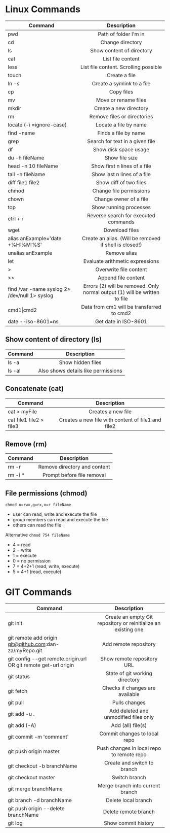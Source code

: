 # Linux Commands

| Command                                       |                                Description                                 |
|-----------------------------------------------|:--------------------------------------------------------------------------:|
| pwd                                           |                           Path of folder I'm in                            |
| cd                                            |                              Change directory                              |
| ls                                            |                         Show content of directory                          |
| cat                                           |                             List file content                              |
| less                                          |                   List file content. Scrolling possible                    |
| touch <file>                                  |                               Create a file                                |
| ln -s <target> <link>                         |                         Create a symlink to a file                         |
| cp <target> <destination>                     |                                 Copy files                                 |
| mv <target> <destination>                     |                            Move or rename files                            |
| mkdir                                         |                           Create a new directory                           |
| rm                                            |                        Remove files or directories                         |
| locate (-i =ignore-case)                      |                           Locate a file by name                            |
| find <directory> -name <name>                 |                            Finds a file by name                            |
| grep                                          |                      Search for text in a given file                       |
| df                                            |                           Show disk space usage                            |
| du -h fileName                                |                               Show file size                               |
| head -n 10 fileName                           |                        Show first n lines of a file                        |
| tail -n fileName                              |                        Show last n lines of a file                         |
| diff file1 file2                              |                           Show diff of two files                           |
| chmod                                         |                          Change file permissions                           |
| chown                                         |                           Change owner of a file                           |
| top                                           |                           Show running processes                           |
| ctrl + r                                      |                    Reverse search for executed commands                    |
| wget <url>                                    |                               Download files                               |
| alias anExample='date +%H:%M:%S'              |           Create an alias. (Will be removed if shell is closed!)           |
| unalias anExample                             |                                Remove alias                                |
| let                                           |                      Evaluate arithmetic expressions                       |
| \>                                            |                           Overwrite file content                           |
| \>>                                           |                            Append file content                             |
| find /var -name syslog 2> /dev/null 1> syslog | Errors (2) will be removed. Only normal output (1) will be written to file |
| cmd1&#124;cmd2                                |                 Data from cm1 will be transferred to cmd2                  |
| date --iso-8601=ns                            |                            Get date in ISO-8601                            |

## Show content of directory (ls)

| Command |             Description             |
|---------|:-----------------------------------:|
| ls -a   |          Show hidden files          |
| ls -al  | Also shows details like permissions |

## Concatenate (cat)

| Command                 |                    Description                     |
|-------------------------|:--------------------------------------------------:|
| cat > myFile            |                 Creates a new file                 |
| cat file1 file2 > file3 | Creates a new file with content of file1 and file2 |

## Remove (rm)

| Command           |         Description          |
|-------------------|:----------------------------:|
| rm -r <directory> | Remove directory and content |
| rm -i *           |  Prompt before file removal  |

## File permissions (chmod)

``chmod u=rwx,g=rx,o=r fileName``

   - user can read, write and execute the file
   - group members can read and execute the file
   - others can read the file 

Alternative
``chmod 754 fileName``
   - 4 = read
   - 2 = write
   - 1 = execute
   - 0 = no permission
   - 7 = 4+2+1 (read, write, execute)
   - 5 = 4+1 (read, execute)


# GIT Commands

| Command                                                         |                          Description                           |
|-----------------------------------------------------------------|:--------------------------------------------------------------:|
| git init                                                        | Create an empty Git repository or reinitialize an existing one |
| git remote add origin git@github.com:dan-za/myRepo.git          |                     Add remote repository                      |
| git config --get remote.origin.url OR git remote get-url origin |                   Show remote repository URL                   |
| git status                                                      |                 State of git working directory                 |
| git fetch                                                       |                Checks if changes are available                 |
| git pull                                                        |                         Pulls changes                          |
| git add -u .                                                    |             Add deleted and unmodified files only              |
| git add (-A)                                                    |                       Add (all) file(s)                        |
| git commit -m 'comment'                                         |                  Commit changes to local repo                  |
| git push origin master                                          |           Push changes in local repo to remote repo            |
| git checkout -b branchName                                      |                  Create and switch to branch                   |
| git checkout master                                             |                         Switch branch                          |
| git merge branchName                                            |                Merge branch into current branch                |
| git branch -d branchName                                        |                      Delete local branch                       |
| git push origin --delete branchName                             |                      Delete remote branch                      |
| git log                                                         |                      Show commit history                       |